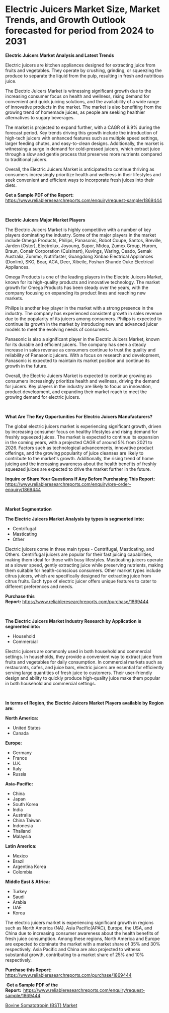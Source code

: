 <p><h1>Electric Juicers Market Size, Market Trends, and Growth Outlook forecasted for period from 2024 to 2031</h1></p><p><strong>Electric Juicers Market Analysis and Latest Trends</strong></p>
<p><p>Electric juicers are kitchen appliances designed for extracting juice from fruits and vegetables. They operate by crushing, grinding, or squeezing the produce to separate the liquid from the pulp, resulting in fresh and nutritious juice.</p><p>The Electric Juicers Market is witnessing significant growth due to the increasing consumer focus on health and wellness, rising demand for convenient and quick juicing solutions, and the availability of a wide range of innovative products in the market. The market is also benefiting from the growing trend of homemade juices, as people are seeking healthier alternatives to sugary beverages.</p><p>The market is projected to expand further, with a CAGR of 9.9% during the forecast period. Key trends driving this growth include the introduction of high-tech juicers with enhanced features such as multiple speed settings, larger feeding chutes, and easy-to-clean designs. Additionally, the market is witnessing a surge in demand for cold-pressed juicers, which extract juice through a slow and gentle process that preserves more nutrients compared to traditional juicers.</p><p>Overall, the Electric Juicers Market is anticipated to continue thriving as consumers increasingly prioritize health and wellness in their lifestyles and seek convenient and efficient ways to incorporate fresh juices into their diets.</p></p>
<p><strong>Get a Sample PDF of the Report:&nbsp;</strong> <a href="https://www.reliableresearchreports.com/enquiry/request-sample/1869444">https://www.reliableresearchreports.com/enquiry/request-sample/1869444</a></p>
<p>&nbsp;</p>
<p><strong>Electric Juicers Major Market Players</strong></p>
<p><p>The Electric Juicers Market is highly competitive with a number of key players dominating the industry. Some of the major players in the market include Omega Products, Philips, Panasonic, Robot Coupe, Santos, Breville, Jarden (Oster), Electrolux, Joyoung, Supor, Midea, Zumex Group, Hurom, Braun, Conair Corporation (Cuisinart), Kuvings, Waring, Ceado, Semak Australia, Zummo, Nutrifaster, Guangdong Xinbao Electrical Appliances (Donlim), SKG, Bear, ACA, Deer, Xibeile, Foshan Shunde Ouke Electrical Appliances.</p><p>Omega Products is one of the leading players in the Electric Juicers Market, known for its high-quality products and innovative technology. The market growth for Omega Products has been steady over the years, with the company focusing on expanding its product lines and reaching new markets.</p><p>Philips is another key player in the market with a strong presence in the industry. The company has experienced consistent growth in sales revenue due to the popularity of its juicers among consumers. Philips is expected to continue its growth in the market by introducing new and advanced juicer models to meet the evolving needs of consumers.</p><p>Panasonic is also a significant player in the Electric Juicers Market, known for its durable and efficient juicers. The company has seen a steady increase in sales revenue as consumers continue to trust the quality and reliability of Panasonic juicers. With a focus on research and development, Panasonic is expected to maintain its market position and continue its growth in the future.</p><p>Overall, the Electric Juicers Market is expected to continue growing as consumers increasingly prioritize health and wellness, driving the demand for juicers. Key players in the industry are likely to focus on innovation, product development, and expanding their market reach to meet the growing demand for electric juicers.</p></p>
<p>&nbsp;</p>
<p><strong>What Are The Key Opportunities For Electric Juicers Manufacturers?</strong></p>
<p><p>The global electric juicers market is experiencing significant growth, driven by increasing consumer focus on healthy lifestyles and rising demand for freshly squeezed juices. The market is expected to continue its expansion in the coming years, with a projected CAGR of around 5% from 2021 to 2026. Factors such as technological advancements, innovative product offerings, and the growing popularity of juice cleanses are likely to contribute to the market's growth. Additionally, the rising trend of home juicing and the increasing awareness about the health benefits of freshly squeezed juices are expected to drive the market further in the future.</p></p>
<p><strong>Inquire or Share Your Questions If Any Before Purchasing This Report:</strong> <a href="https://www.reliableresearchreports.com/enquiry/pre-order-enquiry/1869444">https://www.reliableresearchreports.com/enquiry/pre-order-enquiry/1869444</a></p>
<p>&nbsp;</p>
<p><strong>Market Segmentation</strong></p>
<p><strong>The Electric Juicers Market Analysis by types is segmented into:</strong></p>
<p><ul><li>Centrifugal</li><li>Masticating</li><li>Other</li></ul></p>
<p><p>Electric juicers come in three main types - Centrifugal, Masticating, and Others. Centrifugal juicers are popular for their fast juicing capabilities, making them ideal for those with busy lifestyles. Masticating juicers operate at a slower speed, gently extracting juice while preserving nutrients, making them suitable for health-conscious consumers. Other market types include citrus juicers, which are specifically designed for extracting juice from citrus fruits. Each type of electric juicer offers unique features to cater to different preferences and needs.</p></p>
<p><strong>Purchase this Report:&nbsp;</strong><a href="https://www.reliableresearchreports.com/purchase/1869444">https://www.reliableresearchreports.com/purchase/1869444</a></p>
<p>&nbsp;</p>
<p><strong>The Electric Juicers Market Industry Research by Application is segmented into:</strong></p>
<p><ul><li>Household</li><li>Commercial</li></ul></p>
<p><p>Electric juicers are commonly used in both household and commercial settings. In households, they provide a convenient way to extract juice from fruits and vegetables for daily consumption. In commercial markets such as restaurants, cafes, and juice bars, electric juicers are essential for efficiently serving large quantities of fresh juice to customers. Their user-friendly design and ability to quickly produce high-quality juice make them popular in both household and commercial settings.</p></p>
<p>&nbsp;</p>
<p><strong>In terms of Region, the Electric Juicers Market Players available by Region are:</strong></p>
<p>
    <p> <strong> North America: </strong>
        <ul>
            <li>United States</li>
            <li>Canada</li>
        </ul>
        </p> 
    <p> <strong> Europe: </strong>
        <ul>
            <li>Germany</li>
            <li>France</li>
            <li>U.K.</li>
            <li>Italy</li>
            <li>Russia</li>
        </ul>
        </p> 
    <p> <strong> Asia-Pacific: </strong>
        <ul>
            <li>China</li>
            <li>Japan</li>
            <li>South Korea</li>
            <li>India</li>
            <li>Australia</li>
            <li>China Taiwan</li>
            <li>Indonesia</li>
            <li>Thailand</li>
            <li>Malaysia</li>
        </ul>
        </p> 
    <p> <strong> Latin America: </strong>
        <ul>
            <li>Mexico</li>
            <li>Brazil</li>
            <li>Argentina Korea</li>
            <li>Colombia</li>
        </ul>
        </p> 
    <p> <strong> Middle East & Africa: </strong>
        <ul>
            <li>Turkey</li>
            <li>Saudi</li>
            <li>Arabia</li>
            <li>UAE</li>
            <li>Korea</li>
        </ul>
    </p>
    </p>
<p><p>The electric juicers market is experiencing significant growth in regions such as North America (NA), Asia Pacific(APAC), Europe, the USA, and China due to increasing consumer awareness about the health benefits of fresh juice consumption. Among these regions, North America and Europe are expected to dominate the market with a market share of 35% and 30% respectively. Asia Pacific and China are also projected to witness substantial growth, contributing to a market share of 25% and 10% respectively.</p></p>
<p><strong>Purchase this Report: </strong><a href="https://www.reliableresearchreports.com/purchase/1869444">https://www.reliableresearchreports.com/purchase/1869444</a></p>
<p>&nbsp;<strong>Get a Sample PDF of the Report:&nbsp;&nbsp;</strong><a href="https://www.reliableresearchreports.com/enquiry/request-sample/1869444">https://www.reliableresearchreports.com/enquiry/request-sample/1869444</a></p>
<p><strong></strong></p>
<p><p><a href="https://funky-papaya-cf4.notion.site/Bovine-Somatotropin-BST-Market-Analysis-and-Market-Size-Global-Industry-Overview-Market-Segmenta-5fa6c4e3e83245229a40a80ef9b1ead5">Bovine Somatotropin (BST) Market</a></p></p>